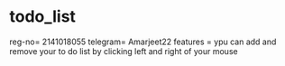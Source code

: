 # todo_list
reg-no= 2141018055
telegram= Amarjeet22
features = ypu can add and remove your to do list by clicking left and right of your mouse 
